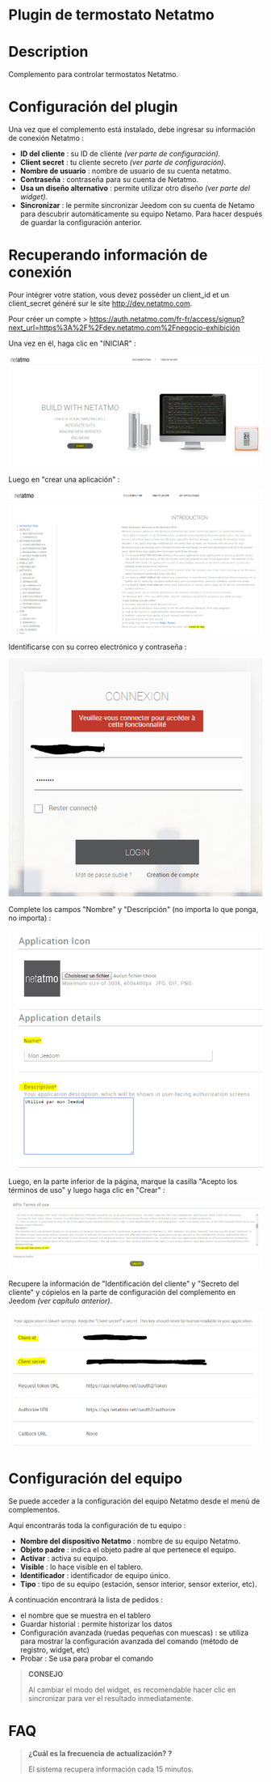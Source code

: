 # Plugin de termostato Netatmo

# Description

Complemento para controlar termostatos Netatmo.

# Configuración del plugin

Una vez que el complemento está instalado, debe ingresar su información de conexión Netatmo :

-   **ID del cliente** : su ID de cliente *(ver parte de configuración)*.
-   **Client secret** : tu cliente secreto *(ver parte de configuración)*.
-   **Nombre de usuario** : nombre de usuario de su cuenta netatmo.
-   **Contraseña** : contraseña para su cuenta de Netatmo.
-   **Usa un diseño alternativo** : permite utilizar otro diseño *(ver parte del widget)*.
-   **Sincronizar** : le permite sincronizar Jeedom con su cuenta de Netamo para descubrir automáticamente su equipo Netamo. Para hacer después de guardar la configuración anterior.

# Recuperando información de conexión

Pour intégrer votre station, vous devez posséder un client\_id et un client\_secret généré sur le site <http://dev.netatmo.com>.

Pour créer un compte > https://auth.netatmo.com/fr-fr/access/signup?next_url=https%3A%2F%2Fdev.netatmo.com%2Fnegocio-exhibición

Una vez en él, haga clic en "INICIAR" :

![netatmoWeather10](../images/netatmoWeather10.png)

Luego en "crear una aplicación" :

![netatmoWeather11](../images/netatmoWeather11.png)

Identificarse con su correo electrónico y contraseña :

![netatmoWeather12](../images/netatmoWeather12.png)

Complete los campos "Nombre" y "Descripción" (no importa lo que ponga, no importa) :

![netatmoWeather13](../images/netatmoWeather13.png)

Luego, en la parte inferior de la página, marque la casilla "Acepto los términos de uso" y luego haga clic en "Crear" :

![netatmoWeather14](../images/netatmoWeather14.png)

Recupere la información de "Identificación del cliente" y "Secreto del cliente" y cópielos en la parte de configuración del complemento en Jeedom *(ver capítulo anterior)*.

![netatmoWeather15](../images/netatmoWeather15.png)

# Configuración del equipo

Se puede acceder a la configuración del equipo Netatmo desde el menú de complementos.

Aquí encontrarás toda la configuración de tu equipo :

-   **Nombre del dispositivo Netatmo** : nombre de su equipo Netatmo.
-   **Objeto padre** : indica el objeto padre al que pertenece el equipo.
-   **Activar** : activa su equipo.
-   **Visible** : lo hace visible en el tablero.
-   **Identificador** : identificador de equipo único.
-   **Tipo** : tipo de su equipo (estación, sensor interior, sensor exterior, etc).

A continuación encontrará la lista de pedidos :

-   el nombre que se muestra en el tablero
-   Guardar historial : permite historizar los datos
-   Configuración avanzada (ruedas pequeñas con muescas) : se utiliza para mostrar la configuración avanzada del comando (método de registro, widget, etc)
-   Probar : Se usa para probar el comando

> **CONSEJO**
>
> Al cambiar el modo del widget, es recomendable hacer clic en sincronizar para ver el resultado inmediatamente.

# FAQ

>**¿Cuál es la frecuencia de actualización? ?**
>
>El sistema recupera información cada 15 minutos.
